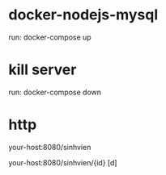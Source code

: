 # docker-nodejs-mysql
run: docker-compose up
# kill server
run: docker-compose down
# http
your-host:8080/sinhvien      

your-host:8080/sinhvien/{id}
[d]
